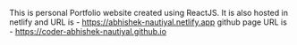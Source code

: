 This is personal Portfolio website created using ReactJS. 
It is also hosted in netlify and URL is - https://abhishek-nautiyal.netlify.app
github page URL is - https://coder-abhishek-nautiyal.github.io

